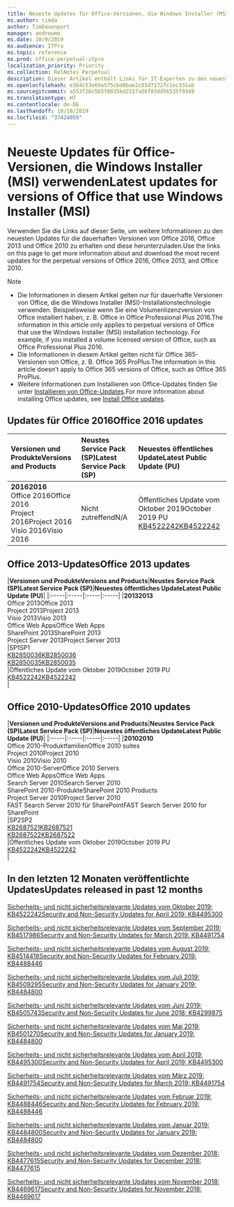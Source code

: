 ```yaml
---
title: Neueste Updates für Office-Versionen, die Windows Installer (MSI) verwenden
ms.author: timda
author: TimDavenport
manager: andrewmo
ms.date: 10/9/2019
ms.audience: ITPro
ms.topic: reference
ms.prod: office-perpetual-itpro
localization_priority: Priority
ms.collection: RelNotes_Perpetual
description: Dieser Artikel enthält Links für IT-Experten zu den neuesten Updateinformationen für dauerhafte Versionen von Office 2016, Office 2013 und Office 2010
ms.openlocfilehash: e3b4c53e69a575cbd8bae2c01d7172fc1ec331ab
ms.sourcegitcommit: a553f26c5b5f8035bd2217ad6f03dd56535f9349
ms.translationtype: HT
ms.contentlocale: de-DE
ms.lasthandoff: 10/18/2019
ms.locfileid: "37424050"
---
```

# <a name="latest-updates-for-versions-of-office-that-use-windows-installer-msi"></a><span data-ttu-id="0e821-103">Neueste Updates für Office-Versionen, die Windows Installer (MSI) verwenden</span><span class="sxs-lookup"><span data-stu-id="0e821-103">Latest updates for versions of Office that use Windows Installer (MSI)</span></span>

<span data-ttu-id="0e821-104">Verwenden Sie die Links auf dieser Seite, um weitere Informationen zu den neuesten Updates für die dauerhaften Versionen von Office 2016, Office 2013 und Office 2010 zu erhalten und diese herunterzuladen.</span><span class="sxs-lookup"><span data-stu-id="0e821-104">Use the links on this page to get more information about and download the most recent updates for the perpetual versions of Office 2016, Office 2013, and Office 2010.</span></span>
  
 
> [!NOTE]
> - <span data-ttu-id="0e821-p101">Die Informationen in diesem Artikel gelten nur für dauerhafte Versionen von Office, die die Windows Installer (MSI)-Installationstechnologie verwenden. Beispielsweise wenn Sie eine Volumenlizenzversion von Office installiert haben, z. B. Office in Office Professional Plus 2016.</span><span class="sxs-lookup"><span data-stu-id="0e821-p101">The information in this article only applies to perpetual versions of Office that use the Windows Installer (MSI) installation technology. For example, if you installed a volume licensed version of Office, such as Office Professional Plus 2016.</span></span>
> - <span data-ttu-id="0e821-107">Die Informationen in diesem Artikel gelten nicht für Office 365-Versionen von Office, z. B. Office 365 ProPlus.</span><span class="sxs-lookup"><span data-stu-id="0e821-107">The information in this article doesn't apply to Office 365 versions of Office, such as Office 365 ProPlus.</span></span>
> - <span data-ttu-id="0e821-108">Weitere Informationen zum Installieren von Office-Updates finden Sie unter [Installieren von Office-Updates](https://support.office.com/article/2ab296f3-7f03-43a2-8e50-46de917611c5).</span><span class="sxs-lookup"><span data-stu-id="0e821-108">For more information about installing Office updates, see [Install Office updates](https://support.office.com/article/2ab296f3-7f03-43a2-8e50-46de917611c5).</span></span> 


## <a name="office-2016-updates"></a><span data-ttu-id="0e821-109">Updates für Office 2016</span><span class="sxs-lookup"><span data-stu-id="0e821-109">Office 2016 updates</span></span>

|<span data-ttu-id="0e821-110">**Versionen und Produkte**</span><span class="sxs-lookup"><span data-stu-id="0e821-110">**Versions and Products**</span></span>|<span data-ttu-id="0e821-111">**Neustes Service Pack (SP)**</span><span class="sxs-lookup"><span data-stu-id="0e821-111">**Latest Service Pack (SP)**</span></span>|<span data-ttu-id="0e821-112">**Neuestes öffentliches Update**</span><span class="sxs-lookup"><span data-stu-id="0e821-112">**Latest Public Update (PU)**</span></span>|
|:-----|:-----|:-----|
|<span data-ttu-id="0e821-113">**2016**</span><span class="sxs-lookup"><span data-stu-id="0e821-113">**2016**</span></span> <br/> <span data-ttu-id="0e821-114">Office 2016</span><span class="sxs-lookup"><span data-stu-id="0e821-114">Office 2016</span></span>  <br/> <span data-ttu-id="0e821-115">Project 2016</span><span class="sxs-lookup"><span data-stu-id="0e821-115">Project 2016</span></span>  <br/> <span data-ttu-id="0e821-116">Visio 2016</span><span class="sxs-lookup"><span data-stu-id="0e821-116">Visio 2016</span></span>  <br/> |<span data-ttu-id="0e821-117">Nicht zutreffend</span><span class="sxs-lookup"><span data-stu-id="0e821-117">N/A</span></span>  <br/> |<span data-ttu-id="0e821-118">Öffentliches Update vom Oktober 2019</span><span class="sxs-lookup"><span data-stu-id="0e821-118">October 2019 PU</span></span>  <br/> [<span data-ttu-id="0e821-119">KB4522242</span><span class="sxs-lookup"><span data-stu-id="0e821-119">KB4522242</span></span>](https://support.microsoft.com/help/4522242) <br/> |
   
## <a name="office-2013-updates"></a><span data-ttu-id="0e821-120">Office 2013-Updates</span><span class="sxs-lookup"><span data-stu-id="0e821-120">Office 2013 updates</span></span>

|<span data-ttu-id="0e821-121">**Versionen und Produkte**</span><span class="sxs-lookup"><span data-stu-id="0e821-121">**Versions and Products**</span></span>|<span data-ttu-id="0e821-122">**Neustes Service Pack (SP)**</span><span class="sxs-lookup"><span data-stu-id="0e821-122">**Latest Service Pack (SP)**</span></span>|<span data-ttu-id="0e821-123">**Neuestes öffentliches Update**</span><span class="sxs-lookup"><span data-stu-id="0e821-123">**Latest Public Update (PU)**</span></span>|
|:-----|:-----|:-----|:-----|
|<span data-ttu-id="0e821-124">**2013**</span><span class="sxs-lookup"><span data-stu-id="0e821-124">**2013**</span></span> <br/> <span data-ttu-id="0e821-125">Office 2013</span><span class="sxs-lookup"><span data-stu-id="0e821-125">Office 2013</span></span>  <br/> <span data-ttu-id="0e821-126">Project 2013</span><span class="sxs-lookup"><span data-stu-id="0e821-126">Project 2013</span></span>  <br/> <span data-ttu-id="0e821-127">Visio 2013</span><span class="sxs-lookup"><span data-stu-id="0e821-127">Visio 2013</span></span>  <br/> <span data-ttu-id="0e821-128">Office Web Apps</span><span class="sxs-lookup"><span data-stu-id="0e821-128">Office Web Apps</span></span>  <br/> <span data-ttu-id="0e821-129">SharePoint 2013</span><span class="sxs-lookup"><span data-stu-id="0e821-129">SharePoint 2013</span></span>  <br/> <span data-ttu-id="0e821-130">Project Server 2013</span><span class="sxs-lookup"><span data-stu-id="0e821-130">Project Server 2013</span></span>  <br/> |<span data-ttu-id="0e821-131">SP1</span><span class="sxs-lookup"><span data-stu-id="0e821-131">SP1</span></span> <br/> [<span data-ttu-id="0e821-132">KB2850036</span><span class="sxs-lookup"><span data-stu-id="0e821-132">KB2850036</span></span>](https://support.microsoft.com/kb/2850036) <br/>[<span data-ttu-id="0e821-133">KB2850035</span><span class="sxs-lookup"><span data-stu-id="0e821-133">KB2850035</span></span>](https://support.microsoft.com/kb/2850035) <br/> |<span data-ttu-id="0e821-134">Öffentliches Update vom Oktober 2019</span><span class="sxs-lookup"><span data-stu-id="0e821-134">October 2019 PU</span></span>  <br/> [<span data-ttu-id="0e821-135">KB4522242</span><span class="sxs-lookup"><span data-stu-id="0e821-135">KB4522242 </span></span>](https://support.microsoft.com/help/4522242 ) <br/> |
   
## <a name="office-2010-updates"></a><span data-ttu-id="0e821-136">Office 2010-Updates</span><span class="sxs-lookup"><span data-stu-id="0e821-136">Office 2010 updates</span></span>

|<span data-ttu-id="0e821-137">**Versionen und Produkte**</span><span class="sxs-lookup"><span data-stu-id="0e821-137">**Versions and Products**</span></span>|<span data-ttu-id="0e821-138">**Neustes Service Pack (SP)**</span><span class="sxs-lookup"><span data-stu-id="0e821-138">**Latest Service Pack (SP)**</span></span>|<span data-ttu-id="0e821-139">**Neuestes öffentliches Update**</span><span class="sxs-lookup"><span data-stu-id="0e821-139">**Latest Public Update (PU)**</span></span>|
|:-----|:-----|:-----|:-----|
|<span data-ttu-id="0e821-140">**2010**</span><span class="sxs-lookup"><span data-stu-id="0e821-140">**2010**</span></span> <br/> <span data-ttu-id="0e821-141">Office 2010-Produktfamilien</span><span class="sxs-lookup"><span data-stu-id="0e821-141">Office 2010 suites</span></span>  <br/> <span data-ttu-id="0e821-142">Project 2010</span><span class="sxs-lookup"><span data-stu-id="0e821-142">Project 2010</span></span>  <br/> <span data-ttu-id="0e821-143">Visio 2010</span><span class="sxs-lookup"><span data-stu-id="0e821-143">Visio 2010</span></span>  <br/> <span data-ttu-id="0e821-144">Office 2010-Server</span><span class="sxs-lookup"><span data-stu-id="0e821-144">Office 2010 Servers</span></span>  <br/> <span data-ttu-id="0e821-145">Office Web Apps</span><span class="sxs-lookup"><span data-stu-id="0e821-145">Office Web Apps</span></span>  <br/> <span data-ttu-id="0e821-146">Search Server 2010</span><span class="sxs-lookup"><span data-stu-id="0e821-146">Search Server 2010</span></span>  <br/> <span data-ttu-id="0e821-147">SharePoint 2010-Produkte</span><span class="sxs-lookup"><span data-stu-id="0e821-147">SharePoint 2010 Products</span></span>  <br/> <span data-ttu-id="0e821-148">Project Server 2010</span><span class="sxs-lookup"><span data-stu-id="0e821-148">Project Server 2010</span></span>  <br/> <span data-ttu-id="0e821-149">FAST Search Server 2010 für SharePoint</span><span class="sxs-lookup"><span data-stu-id="0e821-149">FAST Search Server 2010 for SharePoint</span></span>  <br/> |<span data-ttu-id="0e821-150">SP2</span><span class="sxs-lookup"><span data-stu-id="0e821-150">SP2</span></span> <br/>[<span data-ttu-id="0e821-151">KB2687521</span><span class="sxs-lookup"><span data-stu-id="0e821-151">KB2687521</span></span>](https://support.microsoft.com/kb/2687521) <br/> [<span data-ttu-id="0e821-152">KB2687522</span><span class="sxs-lookup"><span data-stu-id="0e821-152">KB2687522</span></span>](https://support.microsoft.com/kb/2687522) <br/> |<span data-ttu-id="0e821-153">Öffentliches Update vom Oktober 2019</span><span class="sxs-lookup"><span data-stu-id="0e821-153">October 2019 PU</span></span>  <br/> [<span data-ttu-id="0e821-154">KB4522242</span><span class="sxs-lookup"><span data-stu-id="0e821-154">KB4522242 </span></span>](https://support.microsoft.com/help/4522242 ) <br/>|
   

   
## <a name="updates-released-in-past-12-months"></a><span data-ttu-id="0e821-155">In den letzten 12 Monaten veröffentlichte Updates</span><span class="sxs-lookup"><span data-stu-id="0e821-155">Updates released in past 12 months</span></span>

[<span data-ttu-id="0e821-156">Sicherheits- und nicht sicherheitsrelevante Updates vom Oktober 2019: KB4522242</span><span class="sxs-lookup"><span data-stu-id="0e821-156">Security and Non-Security Updates for April 2019: KB4495300</span></span>](https://support.microsoft.com/help/4522242)

[<span data-ttu-id="0e821-157">Sicherheits- und nicht sicherheitsrelevante Updates vom September 2019: KB4517986</span><span class="sxs-lookup"><span data-stu-id="0e821-157">Security and Non-Security Updates for March 2019: KB4491754</span></span>](https://support.microsoft.com/help/4517986 )

[<span data-ttu-id="0e821-158">Sicherheits- und nicht sicherheitsrelevante Updates vom August 2019: KB4514418</span><span class="sxs-lookup"><span data-stu-id="0e821-158">Security and Non-Security Updates for February 2019: KB4488446</span></span>](https://support.microsoft.com/help/4514418)

[<span data-ttu-id="0e821-159">Sicherheits- und nicht sicherheitsrelevante Updates vom Juli 2019: KB4509295</span><span class="sxs-lookup"><span data-stu-id="0e821-159">Security and Non-Security Updates for January 2019: KB4484800</span></span>](https://support.microsoft.com/help/4509295)

[<span data-ttu-id="0e821-160">Sicherheits- und nicht sicherheitsrelevante Updates vom Juni 2019: KB4505743</span><span class="sxs-lookup"><span data-stu-id="0e821-160">Security and Non-Security Updates for June 2018: KB4299875</span></span>](https://support.microsoft.com/help/4505743)

[<span data-ttu-id="0e821-161">Sicherheits- und nicht sicherheitsrelevante Updates vom Mai 2019: KB4501270</span><span class="sxs-lookup"><span data-stu-id="0e821-161">Security and Non-Security Updates for January 2019: KB4484800</span></span>](https://support.microsoft.com/de-DE/help/4501270)

[<span data-ttu-id="0e821-162">Sicherheits- und nicht sicherheitsrelevante Updates vom April 2019: KB4495300</span><span class="sxs-lookup"><span data-stu-id="0e821-162">Security and Non-Security Updates for April 2019: KB4495300</span></span>](https://support.microsoft.com/de-DE/help/4495300)

[<span data-ttu-id="0e821-163">Sicherheits- und nicht sicherheitsrelevante Updates vom März 2019: KB4491754</span><span class="sxs-lookup"><span data-stu-id="0e821-163">Security and Non-Security Updates for March 2019: KB4491754</span></span>](https://support.microsoft.com/de-DE/help/4491754) 

[<span data-ttu-id="0e821-164">Sicherheits- und nicht sicherheitsrelevante Updates vom Februar 2019: KB4488446</span><span class="sxs-lookup"><span data-stu-id="0e821-164">Security and Non-Security Updates for February 2019: KB4488446</span></span>](https://support.microsoft.com/help/4488446)

[<span data-ttu-id="0e821-165">Sicherheits- und nicht sicherheitsrelevante Updates vom Januar 2019: KB4484800</span><span class="sxs-lookup"><span data-stu-id="0e821-165">Security and Non-Security Updates for January 2019: KB4484800</span></span>](https://support.microsoft.com/help/4484800)

[<span data-ttu-id="0e821-166">Sicherheits- und nicht sicherheitsrelevante Updates vom Dezember 2018: KB4477615</span><span class="sxs-lookup"><span data-stu-id="0e821-166">Security and Non-Security Updates for December 2018: KB4477615</span></span>](https://support.microsoft.com/help/4477615)

[<span data-ttu-id="0e821-167">Sicherheits- und nicht sicherheitsrelevante Updates vom November 2018: KB4469617</span><span class="sxs-lookup"><span data-stu-id="0e821-167">Security and Non-Security Updates for November 2018: KB4469617</span></span>](https://support.microsoft.com/help/4469617)



 

   

   

  


  
 
  
 
  

  
   
  
